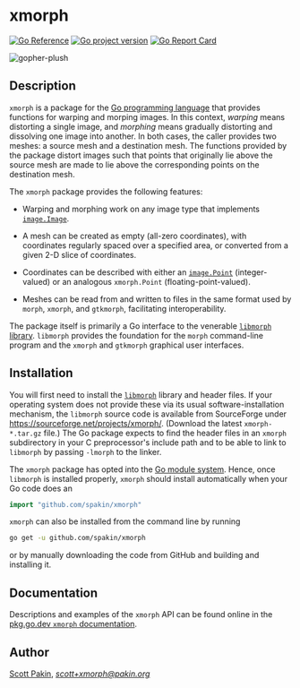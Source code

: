 xmorph
======

[![Go Reference](https://pkg.go.dev/badge/github.com/spakin/xmorph.svg)](https://pkg.go.dev/github.com/spakin/xmorph)
[![Go project version](https://badge.fury.io/go/github.com%2Fspakin%2Fxmorph.svg)](https://badge.fury.io/go/github.com%2Fspakin%2Fxmorph)
[![Go Report Card](https://goreportcard.com/badge/github.com/spakin/xmorph)](https://goreportcard.com/report/github.com/spakin/xmorph)

![gopher-plush](https://user-images.githubusercontent.com/650041/104868453-9c2d0400-5900-11eb-9fd9-c8068d669393.gif)

Description
-----------

`xmorph` is a package for the [Go programming language](https://golang.org/) that provides functions for warping and morping images.  In this context, *warping* means distorting a single image, and *morphing* means gradually distorting and dissolving one image into another.  In both cases, the caller provides two meshes: a source mesh and a destination mesh.  The functions provided by the package distort images such that points that originally lie above the source mesh are made to lie above the corresponding points on the destination mesh.

The `xmorph` package provides the following features:

* Warping and morphing work on any image type that implements [`image.Image`](https://golang.org/pkg/image/#Image).

* A mesh can be created as empty (all-zero coordinates), with coordinates regularly spaced over a specified area, or converted from a given 2-D slice of coordinates.

* Coordinates can be described with either an [`image.Point`](https://golang.org/pkg/image/#Point) (integer-valued) or an analogous `xmorph.Point` (floating-point-valued).

* Meshes can be read from and written to files in the same format used by `morph`, `xmorph`, and `gtkmorph`, facilitating interoperability.

The package itself is primarily a Go interface to the venerable [`libmorph` library](http://xmorph.sourceforge.net/).  `libmorph` provides the foundation for the `morph` command-line program and the `xmorph` and `gtkmorph` graphical user interfaces.

Installation
------------

You will first need to install the [`libmorph`](http://xmorph.sourceforge.net/) library and header files.  If your operating system does not provide these via its usual software-installation mechanism, the `libmorph` source code is available from SourceForge under https://sourceforge.net/projects/xmorph/.  (Download the latest `xmorph-*.tar.gz` file.)  The Go package expects to find the header files in an `xmorph` subdirectory in your C preprocessor's include path and to be able to link to `libmorph` by passing `-lmorph` to the linker.

The `xmorph` package has opted into the [Go module system](https://golang.org/ref/mod).  Hence, once `libmorph` is installed properly, `xmorph` should install automatically when your Go code does an
```Go
import "github.com/spakin/xmorph"
```

`xmorph` can also be installed from the command line by running
```bash
go get -u github.com/spakin/xmorph
```
or by manually downloading the code from GitHub and building and installing it.

Documentation
-------------

Descriptions and examples of the `xmorph` API can be found online in the [pkg.go.dev `xmorph` documentation](https://pkg.go.dev/github.com/spakin/xmorph).

Author
------

[Scott Pakin](http://www.pakin.org/~scott/), *scott+xmorph@pakin.org*
